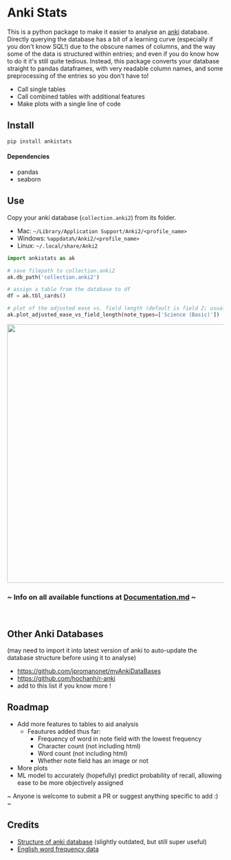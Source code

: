 # Anki Stats
This is a python package to make it easier to analyse an [anki](https://apps.ankiweb.net/) database. Directly querying the database has a bit of a learning curve (especially if you don't know SQL!) due to the obscure names of columns, and the way some of the data is structured within entries; and even if you do know how to do it it's still quite tedious. Instead, this package converts your database straight to pandas dataframes, with very readable column names, and some preprocessing of the entries so you don't have to!

- Call single tables
- Call combined tables with additional features
- Make plots with a single line of code

## Install
```shell
pip install ankistats
```
#### Dependencies
- pandas
- seaborn

## Use
Copy your anki database (`collection.anki2`) from its folder.
- Mac: `~/Library/Application Support/Anki2/<profile_name>`
- Windows: `%appdata%/Anki2/<profile_name>`
- Linux: `~/.local/share/Anki2`
```py
import ankistats as ak

# save filepath to collection.anki2
ak.db_path('collection.anki2')

# assign a table from the database to df
df = ak.tbl_cards()

# plot of the adjusted ease vs. field length (default is field 2; usually answer field)
ak.plot_adjusted_ease_vs_field_length(note_types=['Science (Basic)'])
```
<img width=600 src="https://i.postimg.cc/4y9VhWtG/plot1.png">

<br>

### ~ Info on all available functions at [Documentation.md](./Documentation.md) ~

<br>

## Other Anki Databases
(may need to import it into latest version of anki to auto-update the database structure before using it to analyse)

- https://github.com/jpromanonet/myAnkiDataBases
- https://github.com/hochanh/r-anki
- add to this list if you know more !

## Roadmap
- Add more features to tables to aid analysis
  - Feautures added thus far:
    - Frequency of word in note field with the lowest frequency
    - Character count (not including html)
    - Word count (not including html)
    - Whether note field has an image or not
- More plots
- ML model to accurately (hopefully) predict probability of recall, allowing ease to be more objectively assigned

~ Anyone is welcome to submit a PR or suggest anything specific to add :) ~

## Credits
- [Structure of anki database](https://github.com/ankidroid/Anki-Android/wiki/Database-Structure) (slightly outdated, but still super useful)
- [English word frequency data](https://www.kaggle.com/rtatman/english-word-frequency)
